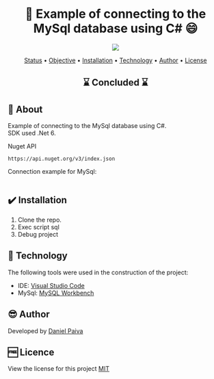 <h1 align="center"> 🎨 Example of connecting to the MySql database using C# 😄</h1>

<p align="center">
    <img src="./_src/theme.png">
</p>

<p align="center">
 <a href="#status">Status</a> • 
 <a href="#objective">Objective</a> •
 <a href="#installation">Installation</a> • 
 <a href="#technology">Technology</a> • 
 <a href="#author">Author</a> • 
 <a href="#licence">License</a>
</p>

<h2 align="center" id=status> 
	⌛ Concluded ⌛
</h2>

<h2 id=objective>📜 About</h2>
Example of connecting to the MySql database using C#.<br>
SDK used .Net 6.

Nuget API
~~~
https://api.nuget.org/v3/index.json
~~~

Connection example for MySql:
~~~

~~~

<h2 id=installation>✔️ Installation</h2>

1. Clone the repo.
2. Exec script sql
3. Debug project


<h2 id=technology>🧰 Technology</h2>

The following tools were used in the construction of the project:

- IDE: <a href="https://code.visualstudio.com/download">Visual Studio Code</a>
- MySql: <a href="https://www.mysql.com/">MySQL Workbench</a>

<h2 id=author>😎 Author</h2>

Developed by <a href="https://www.linkedin.com/in/danhpaiva/" target="_blank">Daniel Paiva</a>

<h2 id=licence>🆓 Licence</h2>
View the license for this project 
<a href="https://github.com/danhpaiva/example-csharp-database-202302-01/blob/main/LICENSE" target="_blank">MIT</a>
